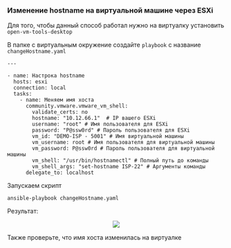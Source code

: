 ### Изменение hostname на виртуальной машине через ESXi

Для того, чтобы данный способ работал нужно на виртуалку установить `open-vm-tools-desktop`

В папке с виртуальным окружение создайте `playbook` с название `changeHostname.yaml`

```
---

- name: Настрока hostname
  hosts: esxi
  connection: local
  tasks:
    - name: Меняем имя хоста
      community.vmware.vmware_vm_shell:
        validate_certs: no
        hostname: "10.12.66.1"  # IP вашего ESXi
        username: "root" # Имя пользователя для ESXi
        password: "P@ssw0rd" # Пароль пользователя для ESXi
        vm_id: "DEMO-ISP - 5001" # Имя виртуальной машины
        vm_username: root # Имя пользователя для виртуальной машины
        vm_password: P@ssw0rd # Пароль пользователя для виртуальной машины
        vm_shell: "/usr/bin/hostnamectl" # Полный путь до команды
        vm_shell_args: "set-hostname ISP-22" # Аргументы команды
      delegate_to: localhost
```

Запускаем скрипт

```
ansible-playbook changeHostname.yaml 
```

Результат:

<p align="center">
  <img src="./pic1.png">
</p>

Также проверьте, что имя хоста изменилась на виртуалке